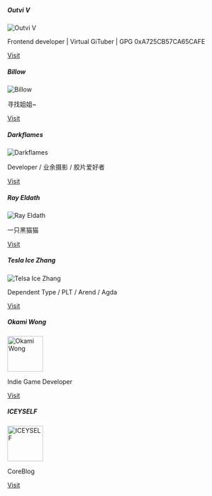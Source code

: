 <div class="card shadow-none p-3 mb-5 bg-light rounded">
  <div class="card-body">
    <h5 class="card-title">Outvi V</h5>
    <img src="https://s.gravatar.com/avatar/cf178a80057185c96a5c14e3a0723aca?s=80" class="img-thumbnail" alt="Outvi V">
    <p class="card-text">Frontend developer | Virtual GiTuber | GPG 0xA725CB57CA65CAFE</p>
    <a href="https://outv.im" class="btn btn-primary">Visit</a>
  </div>
</div>

<div class="card shadow-none p-3 mb-5 bg-light rounded">
  <div class="card-body">
    <h5 class="card-title">Billow</h5>
    <img src="https://avatars0.githubusercontent.com/u/24983369?s=80&u=04bfc54fcc16f61406428f2eaad9985b57860a04&v=4" class="img-thumbnail" alt="Billow">
    <p class="card-text">寻找姐姐~</p>
    <a href="https://billow.fun" class="btn btn-primary">Visit</a>
  </div>
</div>

<div class="card shadow-none p-3 mb-5 bg-light rounded">
  <div class="card-body">
    <h5 class="card-title">Darkflames</h5>
    <img src="https://avatars2.githubusercontent.com/u/15088572?s=80&u=74f29803b0dd4cc997799b92ce9726e00e2a6162&v=4" class="img-thumbnail" alt="Darkflames">
    <p class="card-text">Developer / 业余摄影 / 胶片爱好者</p>
    <a href="https://dark-flames.com/" class="btn btn-primary">Visit</a>
  </div>
</div>

<div class="card shadow-none p-3 mb-5 bg-light rounded">
  <div class="card-body">
    <h5 class="card-title">Ray Eldath</h5>
    <img src="https://avatars3.githubusercontent.com/u/7938763?s=80&u=25f24caeaf672da4aae778f2cc77c57827c0588a&v=4" class="img-thumbnail" alt="Ray Eldath">
    <p class="card-text">一只黑猫猫</p>
    <a href="https://ray-eldath.me/" class="btn btn-primary">Visit</a>
  </div>
</div>

<div class="card shadow-none p-3 mb-5 bg-light rounded">
  <div class="card-body">
    <h5 class="card-title">Tesla Ice Zhang</h5>
    <img src="https://avatars1.githubusercontent.com/u/16398479?s=80&u=6759a3872fc622f81d86ff393b05ae70e984a427&v=4" class="img-thumbnail" alt="Telsa Ice Zhang">
    <p class="card-text">Dependent Type / PLT / Arend / Agda</p>
    <a href="https://ice1000.org/" class="btn btn-primary">Visit</a>
  </div>
</div>

<div class="card shadow-none p-3 mb-5 bg-light rounded">
  <div class="card-body">
    <h5 class="card-title">Okami Wong</h5>
    <img src="https://avatars0.githubusercontent.com/u/24769875?s=80&v=4" class="img-thumbnail" alt="Okami Wong" width=80 height=80>
    <p class="card-text">Indie Game Developer</p>
    <a href="https://okamiwong.github.io/" class="btn btn-primary">Visit</a>
  </div>
</div>
<div class="card shadow-none p-3 mb-5 bg-light rounded">
  <div class="card-body">
    <h5 class="card-title">ICEYSELF</h5>
    <img src="https://avatars1.githubusercontent.com/u/29348140?s=80&u=57b972132383eb5a5b383f6371c1f5e4e61e7fe5&v=4" alt="ICEYSELF" width=80 height=80>
    <p class="card-text">CoreBlog</p>
    <a href="http://120.78.128.153/" class="btn btn-primary">Visit</a>
  </div>
</div>


